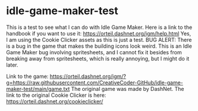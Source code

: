 # idle-game-maker-test
This is a test to see what I can do with Idle Game Maker. 
Here is a link to the handbook if you want to use it: https://orteil.dashnet.org/igm/help.html
Yes, I am using the Cookie Clicker assets as this is just a test.
BUG ALERT: There is a bug in the game that makes the building icons look weird. This is an Idle Game Maker bug involving spritesheets, and I cannot fix it besides from breaking away from spritesheets, which is really annoying, but I might do it later.

Link to the game: https://orteil.dashnet.org/igm/?g=https://raw.githubusercontent.com/CreativeCoder-GitHub/idle-game-maker-test/main/game.txt
The original game was made by DashNet. The link to the original Cookie Clicker is here: https://orteil.dashnet.org/cookieclicker/
